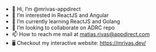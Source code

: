 - 👋 Hi, I’m @mrivas-appdirect
- 👀 I’m interested in ReactJS and Angular
- 🌱 I’m currently learning ReactJS and Golang
- 💞️ I’m looking to collaborate on ADRC repo
- 📫 How to reach me mail at matias.rivas@appdirect.com
- 🖥️ Checkout my interactive website: https://mrivas.dev/

<!---
mrivas-appdirect/mrivas-appdirect is a ✨ special ✨ repository because its `README.md` (this file) appears on your GitHub profile.
You can click the Preview link to take a look at your changes.
--->
